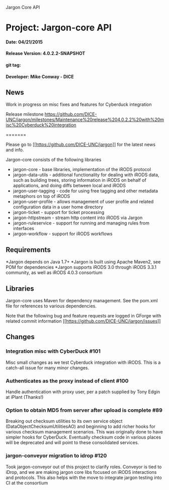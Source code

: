 
Jargon Core API


# Project: Jargon-core API
#### Date: 04/21/2015
#### Release Version: 4.0.2.2-SNAPSHOT
#### git tag:
#### Developer: Mike Conway - DICE

## News

Work in progress on misc fixes and features for Cyberduck integration

Release  milestone https://github.com/DICE-UNC/jargon/milestones/Maintenance%20release%204.0.2.2%20with%20misc%20Cyberduck%20integration

=======

Please go to [[https://github.com/DICE-UNC/jargon]] for the latest news and info.

Jargon-core consists of the following libraries

* jargon-core - base libraries, implementation of the iRODS protocol
* jargon-data-utils - additional functionality for dealing with iRODS data, such as building trees, storing information in iRODS on behalf of applications, and doing diffs between local and iRODS
* jargon-user-tagging - code for using free tagging and other metadata metaphors on top of iRODS
* jargon-user-profile - allows management of user profile and related configuration data in a user home directory
* jargon-ticket - support for ticket processing
* jargon-httpstream - stream http content into iRODS via Jargon
* jargon-ruleservice - support for running and managing rules from interfaces
* jargon-workflow - support for iRODS workflows

## Requirements

*Jargon depends on Java 1.7+
*Jargon is built using Apache Maven2, see POM for dependencies
*Jargon supports iRODS 3.0 through iRODS 3.3.1 community, as well as iRODS 4.0.3 consortium

## Libraries

Jargon-core uses Maven for dependency management.  See the pom.xml file for references to various dependencies.

Note that the following bug and feature requests are logged in GForge with related commit information [[https://github.com/DICE-UNC/jargon/issues]]

## Changes

### Integration misc with CyberDuck #101

Misc small changes as we test Cyberduck integration with iRODS.  This is a catch-all issue for many minor changes.

### Authenticates as the proxy instead of client #100

Handle authentication with proxy user, per a patch supplied by Tony Edgin at iPlant (Thanks!) 

### Option to obtain MD5 from server after upload is complete #89

Breaking out checksum utilities to its own service object (DataObjectChecksumUtilitiesAO) and beginning to add richer hooks for
various checksum management scenarios.  This was originally done to have simpler hooks for CyberDuck.  Eventually checksum code in various places will be deprecated and will point to these consolidated services.

### jargon-conveyor migration to idrop #120

Took jargon-conveyor out of this project to clarify roles.  Conveyor is tied to iDrop, and we are making jargon core libs focused on iRODS interactions and protocols.  This also helps with the move to integrate jargon testing into CI at the consortium

